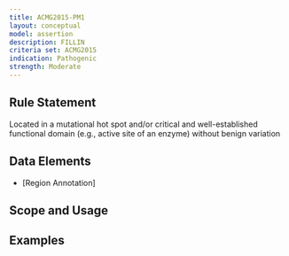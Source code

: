 ```yaml
---
title: ACMG2015-PM1
layout: conceptual
model: assertion
description: FILLIN
criteria set: ACMG2015
indication: Pathogenic
strength: Moderate
---
```


Rule Statement
--------------
Located in a mutational hot spot and/or critical and well-established functional domain (e.g., active site of an enzyme) without benign variation

Data Elements
-------------
* [Region Annotation]

Scope and Usage
---------------

Examples
--------
